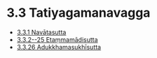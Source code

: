 

# 3.3 Tatiyagamanavagga

* [3.3.1 Navātasutta](3.3/3.3.1.md)
* [3.3.2--25 Etaṃmamādisutta](3.3/3.3.2--25.md)
* [3.3.26 Adukkhamasukhīsutta](3.3/3.3.26.md)



